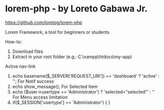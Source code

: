 lorem-php - by Loreto Gabawa Jr.
===============

https://github.com/loretog/lorem-php

Lorem Framework, a tool for beginners or students

How-to:

1. Download files
2. Extract in your root folder (e.g.: C:\xampp\htdocs\my-app)


Active nav-link
1. echo basename($_SERVER['REQUEST_URI']) == 'dashboard' ? 'active' : ''; 
For Notif success
1. echo show_message();
For Selected Item
1. echo ($user->usertype == 'Administrator') ? 'selected="selected"' : ''
For Menu access limitation
1. if($_SESSION['usertype'] == 'Administrator') { } 
